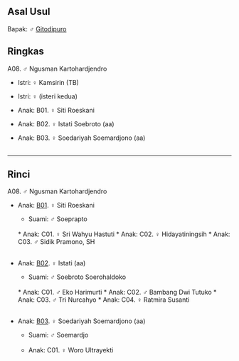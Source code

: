 ## Asal Usul

Bapak: ♂ [Gitodipuro][up] 

## Ringkas

A08. ♂ Ngusman Kartohardjendro
	<br/>

*	Istri: ♀ Kamsirin (TB)
	<br/>

*	Istri: ♀ (isteri kedua)
	<br/>
	
*	Anak: B01. ♀ Siti Roeskani
*	Anak: B02. ♀ Istati Soebroto (aa)
*	Anak: B03. ♀ Soedariyah Soemardjono (aa)
	<br/><br/>

-- -- --

## Rinci

A08. ♂ Ngusman Kartohardjendro
	<br/>

*	Anak: [B01][A08B01]. ♀ Siti Roeskani
	*	Suami: ♂ Soeprapto
	<br/>
	*	Anak: C01. ♀ Sri Wahyu Hastuti
	*	Anak: C02. ♀ Hidayatiningsih
	*	Anak: C03. ♂ Sidik Pramono, SH
	<br/><br/>

*	Anak: [B02][A08B02]. ♀ Istati (aa)
	*	Suami: ♂ Soebroto Soerohaldoko
	<br/> 
	*	Anak: C01. ♂ Eko Harimurti
	*	Anak: C02. ♂ Bambang Dwi Tutuko
	*	Anak: C03. ♂ Tri Nurcahyo
	*	Anak: C04. ♀ Ratmira Susanti
	<br/><br/>

*	Anak: [B03][A08B03]. ♀ Soedariyah Soemardjono (aa)
	*	Suami: ♂ Soemardjo
	<br/><br/>
	*	Anak: C01. ♀ Woro Ultrayekti 
	<br/><br/>

[up]: https://github.com/epsi-rns/gitodipuro/blob/master/README.md

[A08B01]: https://github.com/epsi-rns/gitodipuro/blob/master/tree/A08/B01.md
[A08B02]: https://github.com/epsi-rns/gitodipuro/blob/master/tree/A08/B02.md
[A08B03]: https://github.com/epsi-rns/gitodipuro/blob/master/tree/A08/B03.md
